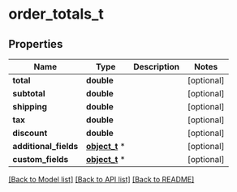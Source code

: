 # order_totals_t

## Properties
Name | Type | Description | Notes
------------ | ------------- | ------------- | -------------
**total** | **double** |  | [optional] 
**subtotal** | **double** |  | [optional] 
**shipping** | **double** |  | [optional] 
**tax** | **double** |  | [optional] 
**discount** | **double** |  | [optional] 
**additional_fields** | [**object_t**](.md) \* |  | [optional] 
**custom_fields** | [**object_t**](.md) \* |  | [optional] 

[[Back to Model list]](../README.md#documentation-for-models) [[Back to API list]](../README.md#documentation-for-api-endpoints) [[Back to README]](../README.md)


